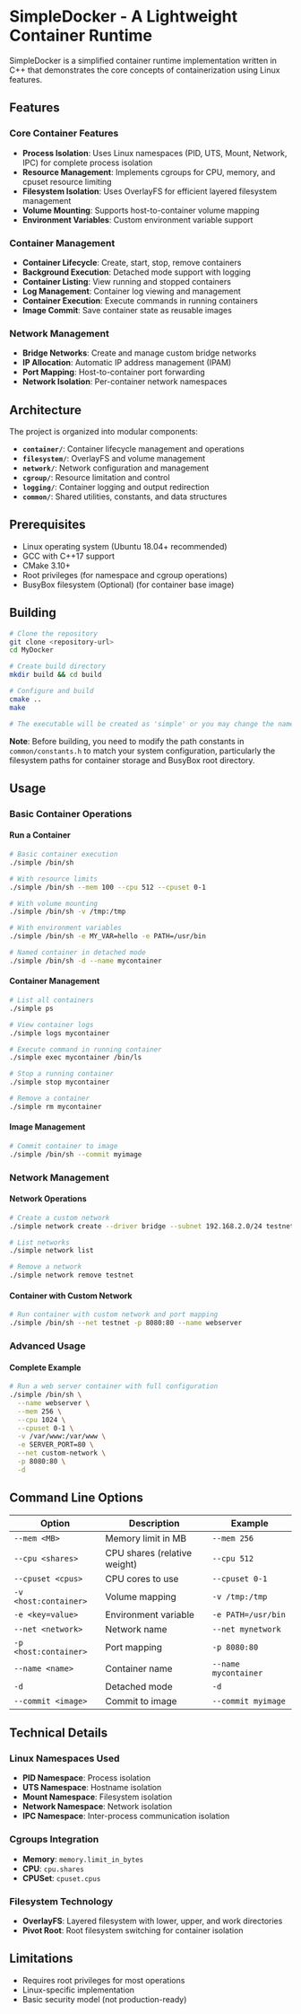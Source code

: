 # SimpleDocker - A Lightweight Container Runtime

SimpleDocker is a simplified container runtime implementation written in C++ that demonstrates the core concepts of containerization using Linux features.

## Features

### Core Container Features
- **Process Isolation**: Uses Linux namespaces (PID, UTS, Mount, Network, IPC) for complete process isolation
- **Resource Management**: Implements cgroups for CPU, memory, and cpuset resource limiting
- **Filesystem Isolation**: Uses OverlayFS for efficient layered filesystem management
- **Volume Mounting**: Supports host-to-container volume mapping
- **Environment Variables**: Custom environment variable support

### Container Management
- **Container Lifecycle**: Create, start, stop, remove containers
- **Background Execution**: Detached mode support with logging
- **Container Listing**: View running and stopped containers
- **Log Management**: Container log viewing and management
- **Container Execution**: Execute commands in running containers
- **Image Commit**: Save container state as reusable images

### Network Management
- **Bridge Networks**: Create and manage custom bridge networks
- **IP Allocation**: Automatic IP address management (IPAM)
- **Port Mapping**: Host-to-container port forwarding
- **Network Isolation**: Per-container network namespaces

## Architecture

The project is organized into modular components:

- **`container/`**: Container lifecycle management and operations
- **`filesystem/`**: OverlayFS and volume management
- **`network/`**: Network configuration and management
- **`cgroup/`**: Resource limitation and control
- **`logging/`**: Container logging and output redirection
- **`common/`**: Shared utilities, constants, and data structures

## Prerequisites

- Linux operating system (Ubuntu 18.04+ recommended)
- GCC with C++17 support
- CMake 3.10+
- Root privileges (for namespace and cgroup operations)
- BusyBox filesystem (Optional) (for container base image)

## Building

```bash
# Clone the repository
git clone <repository-url>
cd MyDocker

# Create build directory
mkdir build && cd build

# Configure and build
cmake ..
make

# The executable will be created as 'simple' or you may change the name as you want in CMakeLists.txt
```

**Note**: Before building, you need to modify the path constants in `common/constants.h` to match your system configuration, particularly the filesystem paths for container storage and BusyBox root directory.

## Usage

### Basic Container Operations

#### Run a Container
```bash
# Basic container execution
./simple /bin/sh

# With resource limits
./simple /bin/sh --mem 100 --cpu 512 --cpuset 0-1

# With volume mounting
./simple /bin/sh -v /tmp:/tmp

# With environment variables
./simple /bin/sh -e MY_VAR=hello -e PATH=/usr/bin

# Named container in detached mode
./simple /bin/sh -d --name mycontainer
```

#### Container Management
```bash
# List all containers
./simple ps

# View container logs
./simple logs mycontainer

# Execute command in running container
./simple exec mycontainer /bin/ls

# Stop a running container
./simple stop mycontainer

# Remove a container
./simple rm mycontainer
```

#### Image Management
```bash
# Commit container to image
./simple /bin/sh --commit myimage
```

### Network Management

#### Network Operations
```bash
# Create a custom network
./simple network create --driver bridge --subnet 192.168.2.0/24 testnet

# List networks
./simple network list

# Remove a network
./simple network remove testnet
```

#### Container with Custom Network
```bash
# Run container with custom network and port mapping
./simple /bin/sh --net testnet -p 8080:80 --name webserver
```

### Advanced Usage

#### Complete Example
```bash
# Run a web server container with full configuration
./simple /bin/sh \
  --name webserver \
  --mem 256 \
  --cpu 1024 \
  --cpuset 0-1 \
  -v /var/www:/var/www \
  -e SERVER_PORT=80 \
  --net custom-network \
  -p 8080:80 \
  -d
```

## Command Line Options

| Option | Description | Example |
|--------|-------------|----------|
| `--mem <MB>` | Memory limit in MB | `--mem 256` |
| `--cpu <shares>` | CPU shares (relative weight) | `--cpu 512` |
| `--cpuset <cpus>` | CPU cores to use | `--cpuset 0-1` |
| `-v <host:container>` | Volume mapping | `-v /tmp:/tmp` |
| `-e <key=value>` | Environment variable | `-e PATH=/usr/bin` |
| `--net <network>` | Network name | `--net mynetwork` |
| `-p <host:container>` | Port mapping | `-p 8080:80` |
| `--name <name>` | Container name | `--name mycontainer` |
| `-d` | Detached mode | `-d` |
| `--commit <image>` | Commit to image | `--commit myimage` |


## Technical Details

### Linux Namespaces Used
- **PID Namespace**: Process isolation
- **UTS Namespace**: Hostname isolation
- **Mount Namespace**: Filesystem isolation
- **Network Namespace**: Network isolation
- **IPC Namespace**: Inter-process communication isolation

### Cgroups Integration
- **Memory**: `memory.limit_in_bytes`
- **CPU**: `cpu.shares`
- **CPUSet**: `cpuset.cpus`

### Filesystem Technology
- **OverlayFS**: Layered filesystem with lower, upper, and work directories
- **Pivot Root**: Root filesystem switching for container isolation

## Limitations

- Requires root privileges for most operations
- Linux-specific implementation
- Basic security model (not production-ready)
